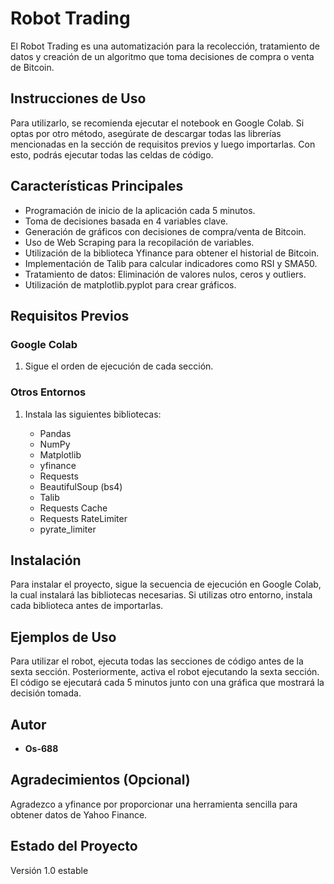 # Robot Trading

El Robot Trading es una automatización para la recolección, tratamiento de datos y creación de un algoritmo que toma decisiones de compra o venta de Bitcoin.

## Instrucciones de Uso

Para utilizarlo, se recomienda ejecutar el notebook en Google Colab. Si optas por otro método, asegúrate de descargar todas las librerías mencionadas en la sección de requisitos previos y luego importarlas. Con esto, podrás ejecutar todas las celdas de código.

## Características Principales

- Programación de inicio de la aplicación cada 5 minutos.
- Toma de decisiones basada en 4 variables clave.
- Generación de gráficos con decisiones de compra/venta de Bitcoin.
- Uso de Web Scraping para la recopilación de variables.
- Utilización de la biblioteca Yfinance para obtener el historial de Bitcoin.
- Implementación de Talib para calcular indicadores como RSI y SMA50.
- Tratamiento de datos: Eliminación de valores nulos, ceros y outliers.
- Utilización de matplotlib.pyplot para crear gráficos.

## Requisitos Previos

### Google Colab
1. Sigue el orden de ejecución de cada sección.

### Otros Entornos
1. Instala las siguientes bibliotecas:
   
    - Pandas
    - NumPy
    - Matplotlib
    - yfinance
    - Requests
    - BeautifulSoup (bs4)
    - Talib
    - Requests Cache
    - Requests RateLimiter
    - pyrate_limiter

## Instalación

Para instalar el proyecto, sigue la secuencia de ejecución en Google Colab, la cual instalará las bibliotecas necesarias. Si utilizas otro entorno, instala cada biblioteca antes de importarlas.

## Ejemplos de Uso

Para utilizar el robot, ejecuta todas las secciones de código antes de la sexta sección. Posteriormente, activa el robot ejecutando la sexta sección. El código se ejecutará cada 5 minutos junto con una gráfica que mostrará la decisión tomada.

## Autor

- **Os-688**

## Agradecimientos (Opcional)

Agradezco a yfinance por proporcionar una herramienta sencilla para obtener datos de Yahoo Finance.

## Estado del Proyecto

Versión 1.0 estable



